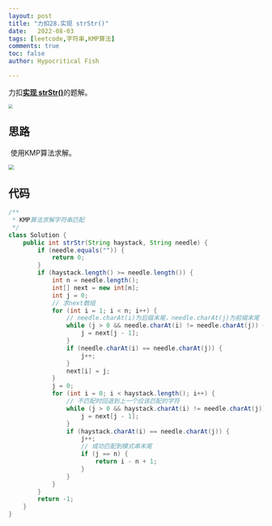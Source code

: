 ```yaml
---
layout: post
title: "力扣28.实现 strStr()"
date:   2022-08-03
tags: [leetcode,字符串,KMP算法]
comments: true
toc: false
author: Hypocritical Fish

---
```


力扣[**实现 strStr()**](https://leetcode.cn/problems/implement-strstr/)的题解。<!-- more -->

<img src="https://hypofish-crowdfunding.oss-cn-shanghai.aliyuncs.com/myblog/20220804002131.png" style="zoom:50%;" />

## 思路

​		使用KMP算法求解。

<img src="https://hypofish-crowdfunding.oss-cn-shanghai.aliyuncs.com/myblog/20220804002529.png" style="zoom:67%;" />

## 代码

```java
/**
 * KMP算法求解字符串匹配
 */
class Solution {
    public int strStr(String haystack, String needle) {
		if (needle.equals("")) {
			return 0;
		}
		if (haystack.length() >= needle.length()) {
			int n = needle.length();
			int[] next = new int[n];
			int j = 0;
			// 求next数组
			for (int i = 1; i < n; i++) {
				// needle.charAt(i)为后缀末尾，needle.charAt(j)为前缀末尾
				while (j > 0 && needle.charAt(i) != needle.charAt(j)) {
					j = next[j - 1];
				}
				if (needle.charAt(i) == needle.charAt(j)) {
					j++;
				}
				next[i] = j;
			}
			j = 0;
			for (int i = 0; i < haystack.length(); i++) {
                // 不匹配时回退到上一个应该匹配的字符
				while (j > 0 && haystack.charAt(i) != needle.charAt(j)) {
					j = next[j - 1];
				}
				if (haystack.charAt(i) == needle.charAt(j)) {
					j++;
					// 成功匹配到模式串末尾
					if (j == n) {
						return i - n + 1;
					}
				}
			}
		}
		return -1;
	}
}
```